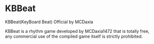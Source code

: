 # KBBeat
KBBeat(KeyBoard Beat) Official by MCDaxia

KBBeat is a rhythm game developed by MCDaxia1472 that is totally free,
any commercial use of the compiled game itself is strictly prohibited.
